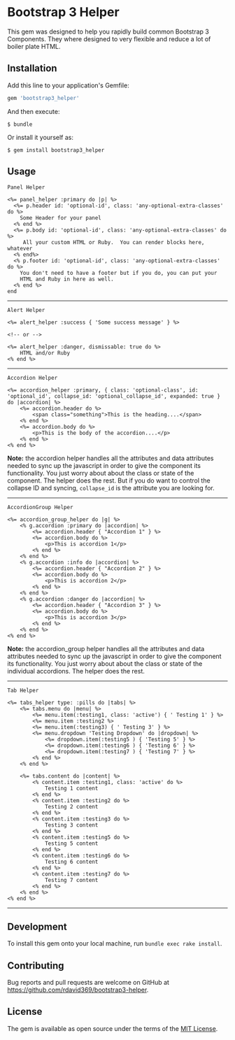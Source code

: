 # Bootstrap 3 Helper

This gem was designed to help you rapidly build common Bootstrap 3 Components. They where designed to very flexible and reduce a lot of boiler plate HTML.

## Installation

Add this line to your application's Gemfile:

```ruby
gem 'bootstrap3_helper'
```

And then execute:

    $ bundle

Or install it yourself as:

    $ gem install bootstrap3_helper

## Usage

`Panel Helper`

```erb
<%= panel_helper :primary do |p| %>
  <%= p.header id: 'optional-id', class: 'any-optional-extra-classes' do %>
    Some Header for your panel
  <% end %>
  <%= p.body id: 'optional-id', class: 'any-optional-extra-classes' do %>
     All your custom HTML or Ruby.  You can render blocks here, whatever
  <% end%>
  <% p.footer id: 'optional-id', class: 'any-optional-extra-classes' do %>
    You don't need to have a footer but if you do, you can put your
    HTML and Ruby in here as well.
  <% end %>
end
```

---

`Alert Helper`

```erb
<%= alert_helper :success { 'Some success message' } %>

<!-- or -->

<%= alert_helper :danger, dismissable: true do %>
    HTML and/or Ruby
<% end %>
```

---

`Accordion Helper`

```erb
<%= accordion_helper :primary, { class: 'optional-class', id: 'optional_id', collapse_id: 'optional_collapse_id', expanded: true } do |accordion| %>
    <%= accordion.header do %>
        <span class="something">This is the heading....</span>
    <% end %>
    <%= accordion.body do %>
        <p>This is the body of the accordion....</p>
    <% end %>
<% end %>
```

**Note:** the accordion helper handles all the attributes and data attributes needed to sync up the javascript in order to give the component its functionality. You just worry about about the class or state of the component. The helper does the rest. But if you do want to control the collapse ID and syncing, `collapse_id` is the attribute you are looking for.

---

`AccordionGroup Helper`

```erb
<%= accordion_group_helper do |g| %>
    <% g.accordion :primary do |accordion| %>
        <%= accordion.header { "Accordion 1" } %>
        <%= accordion.body do %>
            <p>This is accordion 1</p>
        <% end %>
    <% end %>
    <% g.accordion :info do |accordion| %>
        <%= accordion.header { "Accordion 2" } %>
        <%= accordion.body do %>
            <p>This is accordion 2</p>
        <% end %>
    <% end %>
    <% g.accordion :danger do |accordion| %>
        <%= accordion.header { "Accordion 3" } %>
        <%= accordion.body do %>
            <p>This is accordion 3</p>
        <% end %>
    <% end %>
<% end %>
```

**Note:** the accordion_group helper handles all the attributes and data attributes needed to sync up the javascript in order to give the component its functionality. You just worry about about the class or state of the individual accordions. The helper does the rest.

---

`Tab Helper`

```erb
<%= tabs_helper type: :pills do |tabs| %>
    <%= tabs.menu do |menu| %>
        <%= menu.item(:testing1, class: 'active') { ' Testing 1' } %>
        <%= menu.item :testing2 %>
        <%= menu.item(:testing3) { ' Testing 3' } %>
        <%= menu.dropdown 'Testing Dropdown' do |dropdown| %>
            <%= dropdown.item(:testing5 ) { 'Testing 5' } %>
            <%= dropdown.item(:testing6 ) { 'Testing 6' } %>
            <%= dropdown.item(:testing7 ) { 'Testing 7' } %>
        <% end %>
    <% end %>

    <%= tabs.content do |content| %>
        <% content.item :testing1, class: 'active' do %>
            Testing 1 content
        <% end %>
        <% content.item :testing2 do %>
            Testing 2 content
        <% end %>
        <% content.item :testing3 do %>
            Testing 3 content
        <% end %>
        <% content.item :testing5 do %>
            Testing 5 content
        <% end %>
        <% content.item :testing6 do %>
            Testing 6 content
        <% end %>
        <% content.item :testing7 do %>
            Testing 7 content
        <% end %>
    <% end %>
<% end %>
```

---

## Development

To install this gem onto your local machine, run `bundle exec rake install`.

## Contributing

Bug reports and pull requests are welcome on GitHub at https://github.com/rdavid369/bootstrap3-helper.

## License

The gem is available as open source under the terms of the [MIT License](https://opensource.org/licenses/MIT).
